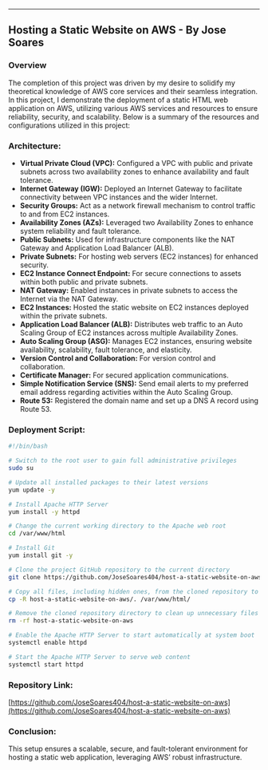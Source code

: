 ---

## Hosting a Static Website on AWS - By Jose Soares

### Overview

The completion of this project was driven by my desire to solidify my theoretical knowledge of AWS core services and their seamless integration. In this project, I demonstrate the deployment of a static HTML web application on AWS, utilizing various AWS services and resources to ensure reliability, security, and scalability. Below is a summary of the resources and configurations utilized in this project:

### Architecture:

- **Virtual Private Cloud (VPC):** Configured a VPC with public and private subnets across two availability zones to enhance availability and fault tolerance.
- **Internet Gateway (IGW):** Deployed an Internet Gateway to facilitate connectivity between VPC instances and the wider Internet.
- **Security Groups:** Act as a network firewall mechanism to control traffic to and from EC2 instances.
- **Availability Zones (AZs):** Leveraged two Availability Zones to enhance system reliability and fault tolerance.
- **Public Subnets:** Used for infrastructure components like the NAT Gateway and Application Load Balancer (ALB).
- **Private Subnets:** For hosting web servers (EC2 instances) for enhanced security.
- **EC2 Instance Connect Endpoint:** For secure connections to assets within both public and private subnets.
- **NAT Gateway:** Enabled instances in private subnets to access the Internet via the NAT Gateway.
- **EC2 Instances:** Hosted the static website on EC2 instances deployed within the private subnets.
- **Application Load Balancer (ALB):** Distributes web traffic to an Auto Scaling Group of EC2 instances across multiple Availability Zones.
- **Auto Scaling Group (ASG):** Manages EC2 instances, ensuring website availability, scalability, fault tolerance, and elasticity.
- **Version Control and Collaboration:** For version control and collaboration.
- **Certificate Manager:** For secured application communications.
- **Simple Notification Service (SNS):** Send email alerts to my preferred email address regarding activities within the Auto Scaling Group.
- **Route 53:** Registered the domain name and set up a DNS A record using Route 53.

### Deployment Script:

```bash
#!/bin/bash

# Switch to the root user to gain full administrative privileges
sudo su

# Update all installed packages to their latest versions
yum update -y

# Install Apache HTTP Server
yum install -y httpd

# Change the current working directory to the Apache web root
cd /var/www/html

# Install Git
yum install git -y

# Clone the project GitHub repository to the current directory
git clone https://github.com/JoseSoares404/host-a-static-website-on-aws

# Copy all files, including hidden ones, from the cloned repository to the Apache web root
cp -R host-a-static-website-on-aws/. /var/www/html/

# Remove the cloned repository directory to clean up unnecessary files
rm -rf host-a-static-website-on-aws

# Enable the Apache HTTP Server to start automatically at system boot
systemctl enable httpd 

# Start the Apache HTTP Server to serve web content
systemctl start httpd
```

### Repository Link:

[https://github.com/JoseSoares404/host-a-static-website-on-aws](https://github.com/JoseSoares404/host-a-static-website-on-aws)

### Conclusion:

This setup ensures a scalable, secure, and fault-tolerant environment for hosting a static web application, leveraging AWS’ robust infrastructure.
